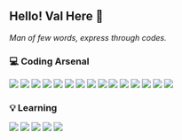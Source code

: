 ## Hello! Val Here 👋

<em>Man of few words, express through codes.</em>

### 💻 Coding Arsenal
<p>
  <img src="https://img.shields.io/badge/-VSCode-007ACC?style=flat-square&logo=Visual%20Studio%20Code&logoColor=white"/>
  <img src="https://img.shields.io/badge/-Git-F05032?style=flat-square&logo=Git&logoColor=white"/>
  <img src="https://img.shields.io/badge/-Github-181717?style=flat-square&logo=GitHub&logoColor=white"/>
  <img src="https://img.shields.io/badge/-Bitbucket-0052CC?style=flat-square&logo=Bitbucket&logoColor=white"/>
  <img src="https://img.shields.io/badge/-NPM-CB3837?style=flat-square&logo=NPM&logoColor=white"/>
  <img src="https://img.shields.io/badge/-PHP-777BB4?style=flat-square&logo=PHP&logoColor=white"/>
  <img src="https://img.shields.io/badge/-PHP Composer-885630?style=flat-square&logo=Composer&logoColor=white"/>
  <img src="https://img.shields.io/badge/-HTML5-E34F26?style=flat-square&logo=HTML5&logoColor=white"/>
  <img src="https://img.shields.io/badge/-CSS3-1572B6?style=flat-square&logo=CSS3&logoColor=white"/>
  <img src="https://img.shields.io/badge/-JavaScript-F7DF1E?style=flat-square&logo=JavaScript&logoColor=white"/>
  <img src="https://img.shields.io/badge/-Tailwind CSS-06B6D4?style=flat-square&logo=Tailwind CSS&logoColor=white"/>
  <img src="https://img.shields.io/badge/-jQuery-0769AD?style=flat-square&logo=jQuery&logoColor=white"/>
  <img src="https://img.shields.io/badge/-Vue.js-4FC08D?style=flat-square&logo=Vue.js&logoColor=white"/>
  <img src="https://img.shields.io/badge/-Linux-FCC624?style=flat-square&logo=Linux&logoColor=white"/>
  <img src="https://img.shields.io/badge/-Electron-47848F?style=flat-square&logo=Electron&logoColor=white"/>
</p>

### 💡 Learning
<p>
  <img src="https://img.shields.io/badge/-Python-3776AB?style=flat-square&logo=Python&logoColor=white"/>
  <img src="https://img.shields.io/badge/-Rust-000000?style=flat-square&logo=Rust&logoColor=white"/>
  <img src="https://img.shields.io/badge/-Tauri-FFC131?style=flat-square&logo=Tauri&logoColor=white"/>
  <img src="https://img.shields.io/badge/-TypeScript-3178C6?style=flat-square&logo=TypeScript&logoColor=white"/>
  <img src="https://img.shields.io/badge/-Docker-2496ED?style=flat-square&logo=Docker&logoColor=white"/>
</p>
